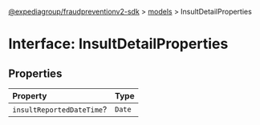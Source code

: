 [@expediagroup/fraudpreventionv2-sdk](../../index.md) > [models](../index.md) > InsultDetailProperties

# Interface: InsultDetailProperties

## Properties

| Property                  | Type   |
| :------------------------ | :----- |
| `insultReportedDateTime`? | `Date` |
